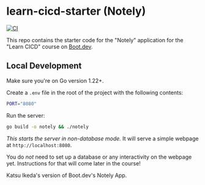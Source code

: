 # learn-cicd-starter (Notely)

[![CI](https://github.com/katsuikeda/learn-cicd-starter/actions/workflows/ci.yml/badge.svg)](https://github.com/katsuikeda/learn-cicd-starter/actions/workflows/ci.yml)

This repo contains the starter code for the "Notely" application for the "Learn CICD" course on [Boot.dev](https://boot.dev).

## Local Development

Make sure you're on Go version 1.22+.

Create a `.env` file in the root of the project with the following contents:

```bash
PORT="8080"
```

Run the server:

```bash
go build -o notely && ./notely
```

*This starts the server in non-database mode.* It will serve a simple webpage at `http://localhost:8080`.

You do *not* need to set up a database or any interactivity on the webpage yet. Instructions for that will come later in the course!

Katsu Ikeda's version of Boot.dev's Notely App.
